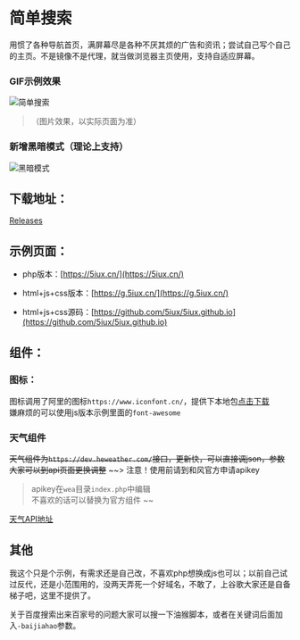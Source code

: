 # 简单搜索  

用惯了各种导航首页，满屏幕尽是各种不厌其烦的广告和资讯；尝试自己写个自己的主页。不是镜像不是代理，就当做浏览器主页使用，支持自适应屏幕。  


###  GIF示例效果
![简单搜索](https://raw.githubusercontent.com/5iux/sou/master/0326.gif)
> （图片效果，以实际页面为准） 



### 新增黑暗模式（理论上支持）
![黑暗模式](https://raw.githubusercontent.com/5iux/sou/master/dark.jpg)   



## 下载地址：  

[Releases](https://github.com/5iux/sou/releases)  





## 示例页面：    
 
+ php版本：[https://5iux.cn/](https://5iux.cn/)  

+ html+js+css版本：[https://g.5iux.cn/](https://g.5iux.cn/)  
+ html+js+css源码：[https://github.com/5iux/5iux.github.io](https://github.com/5iux/5iux.github.io)  



  


## 组件：  

### 图标：
图标调用了阿里的图标`https://www.iconfont.cn/`，提供下本地包[点击下载](https://raw.githubusercontent.com/5iux/sou/master/icon.zip)  
嫌麻烦的可以使用js版本示例里面的`font-awesome`  
### 天气组件  

~~天气组件为`https://dev.heweather.com/`接口，更新快，可以直接调json，参数大家可以到api页面更换调整~~
~~> 注意！使用前请到和风官方申请apikey   
> apikey在`wea`目录`index.php`中编辑  
> 不喜欢的话可以替换为官方组件  ~~


[天气API地址](https://dev.heweather.com/docs/api/weather)



## 其他
我这个只是个示例，有需求还是自己改，不喜欢php想换成js也可以；以前自己试过反代，还是小范围用的，没两天弄死一个好域名，不敢了，上谷歌大家还是自备梯子吧，这里不提供了。  

关于百度搜索出来百家号的问题大家可以搜一下油猴脚本，或者在关键词后面加入`-baijiahao`参数。

